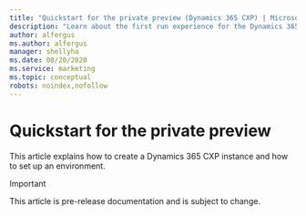 ```yaml
---
title: "Quickstart for the private preview (Dynamics 365 CXP) | Microsoft Docs"
description: "Learn about the first run experience for the Dynamics 365 CXP preview."
author: alfergus
ms.author: alfergus
manager: shellyha
ms.date: 08/20/2020
ms.service: marketing
ms.topic: conceptual
robots: noindex,nofollow
---
```


# Quickstart for the private preview

This article explains how to create a Dynamics 365 CXP instance and how to set up an environment.

> [!IMPORTANT]
> This article is pre-release documentation and is subject to change.